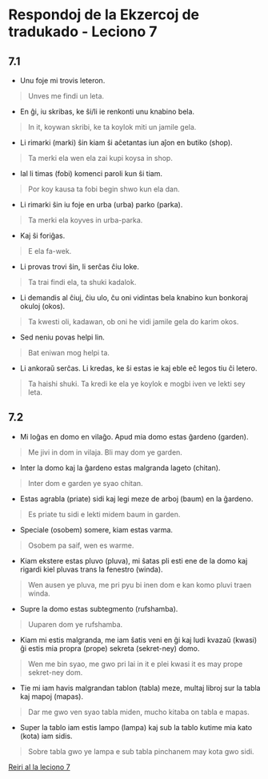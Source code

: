# Respondoj de la Ekzercoj de tradukado - Leciono 7

## 7.1

- Unu foje mi trovis leteron.
> Unves me findi un leta.
- En ĝi, iu skribas, ke ŝi/li ie renkonti unu knabino bela.
> In it, koywan skribi, ke ta koylok miti un jamile gela.
- Li rimarki (marki) ŝin kiam ŝi aĉetantas iun aĵon en butiko (shop).
> Ta merki ela wen ela zai kupi koysa in shop.
- Ial li timas (fobi) komenci paroli kun ŝi tiam.
> Por koy kausa ta fobi begin shwo kun ela dan.
- Li rimarki ŝin iu foje en urba (urba) parko (parka).
> Ta merki ela koyves in urba-parka.
- Kaj ŝi foriĝas.
> E ela fa-wek.
- Li provas trovi ŝin, li serĉas ĉiu loke.
> Ta trai findi ela, ta shuki kadalok.
- Li demandis al ĉiuj, ĉiu ulo, ĉu oni vidintas bela knabino kun bonkoraj okuloj (okos).
> Ta kwesti oli, kadawan, ob oni he vidi jamile gela do karim okos.
- Sed neniu povas helpi lin.
> Bat eniwan mog helpi ta.
- Li ankoraŭ serĉas. Li kredas, ke ŝi estas ie kaj eble eĉ legos tiu ĉi letero.
> Ta haishi shuki. Ta kredi ke ela ye koylok e mogbi iven ve lekti sey leta.

## 7.2

- Mi loĝas en domo en vilaĝo. Apud mia domo estas ĝardeno (garden).
> Me jivi in dom in vilaja. Bli may dom ye garden.
- Inter la domo kaj la ĝardeno estas malgranda lageto (chitan).
> Inter dom e garden ye syao chitan.
- Estas agrabla (priate) sidi kaj legi meze de arboj (baum) en la ĝardeno.
> Es priate tu sidi e lekti midem baum in garden.
- Speciale (osobem) somere, kiam estas varma.
> Osobem pa saif, wen es warme.
- Kiam ekstere estas pluvo (pluva), mi ŝatas pli esti ene de la domo kaj rigardi kiel pluvas trans la fenestro (winda).
> Wen ausen ye pluva, me pri pyu bi inen dom e kan komo pluvi traen winda.
- Supre la domo estas subtegmento (rufshamba).
> Uuparen dom ye rufshamba.
- Kiam mi estis malgranda, me iam ŝatis veni en ĝi kaj ludi kvazaŭ (kwasi) ĝi estis mia propra (prope) sekreta (sekret-ney) domo.
> Wen me bin syao, me gwo pri lai in it e plei kwasi it es may prope sekret-ney dom.
- Tie mi iam havis malgrandan tablon (tabla) meze, multaj libroj sur la tabla kaj mapoj (mapas).
> Dar me gwo ven syao tabla miden, mucho kitaba on tabla e mapas.
- Super la tablo iam estis lampo (lampa) kaj sub la tablo kutime mia kato (kota) iam sidis.
> Sobre tabla gwo ye lampa e sub tabla pinchanem may kota gwo sidi.

[Reiri al la leciono 7](../leciono-7.md)
